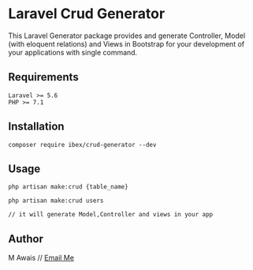 # Laravel Crud Generator
This Laravel Generator package provides and generate Controller, Model (with eloquent relations) and Views in Bootstrap for your development of your applications with single command.

## Requirements
    Laravel >= 5.6
    PHP >= 7.1

## Installation
```
composer require ibex/crud-generator --dev
```

## Usage
```
php artisan make:crud {table_name}

php artisan make:crud users

// it will generate Model,Controller and views in your app
```
## Author

M Awais // [Email Me](mailto:asargodha@gmail.com)
